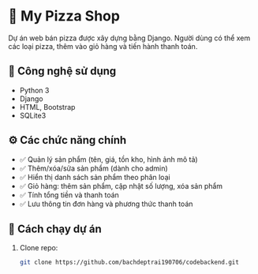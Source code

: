 # 🍕 My Pizza Shop

Dự án web bán pizza được xây dựng bằng Django. Người dùng có thể xem các loại pizza, thêm vào giỏ hàng và tiến hành thanh toán.

## 🔧 Công nghệ sử dụng

- Python 3
- Django
- HTML, Bootstrap
- SQLite3

## ⚙️ Các chức năng chính

- ✅ Quản lý sản phẩm (tên, giá, tồn kho, hình ảnh mô tả)
- ✅ Thêm/xóa/sửa sản phẩm (dành cho admin)
- ✅ Hiển thị danh sách sản phẩm theo phân loại
- ✅ Giỏ hàng: thêm sản phẩm, cập nhật số lượng, xóa sản phẩm
- ✅ Tính tổng tiền và thanh toán
- ✅ Lưu thông tin đơn hàng và phương thức thanh toán

## 🚀 Cách chạy dự án

1. Clone repo:
   ```bash
   git clone https://github.com/bachdeptrai190706/codebackend.git
